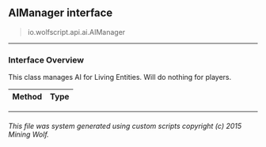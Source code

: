 ## AIManager __interface__

>io.wolfscript.api.ai.AIManager

---

### Interface Overview

This class manages AI for Living Entities. Will do nothing for players.

Method | Type   
--- | :--- 



---



###### This file was system generated using custom scripts copyright (c) 2015 Mining Wolf.
	

